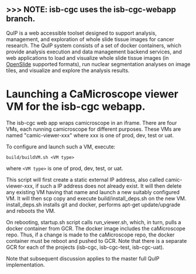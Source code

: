 ## >>> NOTE: isb-cgc uses the isb-cgc-webapp branch.

QuIP is a web accessible toolset designed to support analysis, management, and exploration of whole slide tissue images for cancer research. The QuIP system consists of a set of docker containers, which provide analysis execution and data management backend services, and web applications to load and visualize whole slide tissue images (in [OpenSlide](http://openslide.org) supported formats), run nuclear segmentation analyses on image tiles, and visualize and explore the analysis results. 

#     Launching a CaMicroscope viewer VM for the isb-cgc webapp.

The isb-cgc web app wraps camicroscope in an iframe. There are four VMs, each running camicroscope for different purposes.
These VMs are named "camic-viewer-xxx" where xxx is one of prod, dev, test or uat.

To configure and launch such a VM, execute:

    build/buildVM.sh <VM type>

where `<VM type>` is one of prod, dev, test, or uat.

This script will first create a static external IP address, also called camic-viewer-xxx, if such a IP address does not already exist. It will then delete any existing VM having that name and launch a new suitably configured VM. It will then scp copy and execute build/install_deps.sh on the new VM. install_deps.sh installs git and docker, performs apt-get update/upgrade and reboots the VM.

On rebooting, startup.sh script calls run_viewer.sh, which, in turn, pulls a docker container from GCR. The docker image includes the caMicroscope repo. Thus, if a change is made to the caMicroscope repo, the docker container must be reboot and pushed to GCR. Note that there is a separate GCR for each of the projects (isb-cgc, isb-cgc-test, isb-cgc-uat).

Note that subsequent discussion applies to the master full QuIP implementation.



